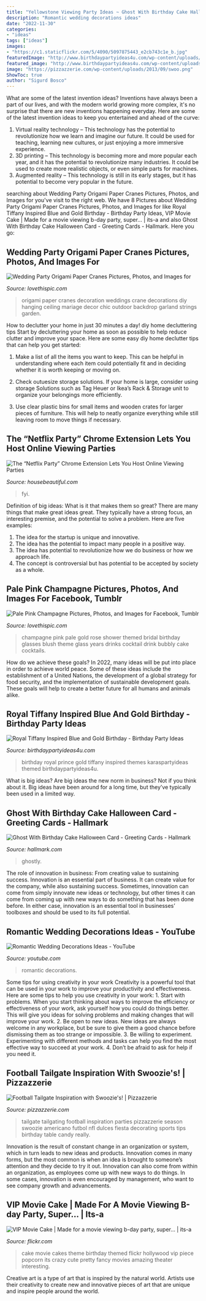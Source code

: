 ```yaml
---
title: "Yellowstone Viewing Party Ideas ~ Ghost With Birthday Cake Halloween Card"
description: "Romantic wedding decorations ideas"
date: "2022-11-30"
categories:
- "ideas"
tags: ["ideas"]
images:
- "https://c1.staticflickr.com/5/4090/5097875443_e2cb743c1e_b.jpg"
featuredImage: "http://www.birthdaypartyideas4u.com/wp-content/uploads/2017/07/Royal-Tiffany-Inspired-Blue-And-Gold-Birthday-Balloons-600x944.jpg"
featured_image: "http://www.birthdaypartyideas4u.com/wp-content/uploads/2017/07/Royal-Tiffany-Inspired-Blue-And-Gold-Birthday-Balloons-600x944.jpg"
image: "https://pizzazzerie.com/wp-content/uploads/2013/09/swoo.png"
ShowToc: true
author: "Sigurd Bosco"
---
```



What are some of the latest invention ideas?
Inventions have always been a part of our lives, and with the modern world growing more complex, it's no surprise that there are new inventions happening everyday. Here are some of the latest invention ideas to keep you entertained and ahead of the curve: 
1. Virtual reality technology – This technology has the potential to revolutionize how we learn and imagine our future. It could be used for teaching, learning new cultures, or just enjoying a more immersive experience. 
2. 3D printing – This technology is becoming more and more popular each year, and it has the potential to revolutionize many industries. It could be used to create more realistic objects, or even simple parts for machines. 
3. Augmented reality – This technology is still in its early stages, but it has potential to become very popular in the future.

	

		
searching about Wedding Party Origami Paper Cranes Pictures, Photos, and Images for you've visit to the right web. We have 8 Pictures about Wedding Party Origami Paper Cranes Pictures, Photos, and Images for like Royal Tiffany Inspired Blue and Gold Birthday - Birthday Party Ideas, VIP Movie Cake | Made for a movie viewing b-day party, super… | its-a and also Ghost With Birthday Cake Halloween Card - Greeting Cards - Hallmark. Here you go:
		
    
## Wedding Party Origami Paper Cranes Pictures, Photos, And Images For

<img loading=lazy src="http://www.lovethispic.com/uploaded_images/156316-Wedding-Party-Origami-Paper-Cranes.jpg" onerror="this.onerror=null;this.src='https://tse2.mm.bing.net/th?id=OIP.amKHpSfjfahbFvvlnfT5WwHaOh&amp;pid=15.1';" alt="Wedding Party Origami Paper Cranes Pictures, Photos, and Images for">

_Source: lovethispic.com_

>origami paper cranes decoration weddings crane decorations diy hanging ceiling mariage decor chic outdoor backdrop garland strings garden. 

	

How to declutter your home in just 30 minutes a day!
diy home decluttering tips
Start by decluttering your home as soon as possible to help reduce clutter and improve your space. Here are some easy diy home declutter tips that can help you get started:

1. Make a list of all the items you want to keep. This can be helpful in understanding where each item could potentially fit and in deciding whether it is worth keeping or moving on.

2. Check outuesize storage solutions. If your home is large, consider using storage Solutions such as Tag Heuer or Ikea’s Rack & Storage unit to organize your belongings more efficiently.

3. Use clear plastic bins for small items and wooden crates for larger pieces of furniture. This will help to neatly organize everything while still leaving room to move things if necessary. 


    
## The “Netflix Party” Chrome Extension Lets You Host Online Viewing Parties

<img loading=lazy src="https://hips.hearstapps.com/hmg-prod.s3.amazonaws.com/images/screen-shot-2020-03-18-at-12-44-58-pm-1584549909.png?crop=1.00xw:0.671xh;0,0&amp;resize=1200:*" onerror="this.onerror=null;this.src='https://tse3.mm.bing.net/th?id=OIP.HSp9dnOVBTf0A3ka0o-ZEwHaDu&amp;pid=15.1';" alt="The “Netflix Party” Chrome Extension Lets You Host Online Viewing Parties">

_Source: housebeautiful.com_

>fyi. 

	

Definition of big ideas: What is it that makes them so great?
There are many things that make great ideas great. They typically have a strong focus, an interesting premise, and the potential to solve a problem. Here are five examples:
1. The idea for the startup is unique and innovative.
2. The idea has the potential to impact many people in a positive way.
3. The idea has potential to revolutionize how we do business or how we approach life. 
4. The concept is controversial but has potential to be accepted by society as a whole. 

    
## Pale Pink Champagne Pictures, Photos, And Images For Facebook, Tumblr

<img loading=lazy src="http://www.lovethispic.com/uploaded_images/60468-Pale-Pink-Champagne.jpg" onerror="this.onerror=null;this.src='https://tse4.mm.bing.net/th?id=OIP.W9l2dmiJYDnPD-6DrdjMgwHaKg&amp;pid=15.1';" alt="Pale Pink Champagne Pictures, Photos, and Images for Facebook, Tumblr">

_Source: lovethispic.com_

>champagne pink pale gold rose shower themed bridal birthday glasses blush theme glass years drinks cocktail drink bubbly cake cocktails. 

	

How do we achieve these goals?
In 2022, many ideas will be put into place in order to achieve world peace. Some of these ideas include the establishment of a United Nations, the development of a global strategy for food security, and the implementation of sustainable development goals. These goals will help to create a better future for all humans and animals alike.

    
## Royal Tiffany Inspired Blue And Gold Birthday - Birthday Party Ideas

<img loading=lazy src="http://www.birthdaypartyideas4u.com/wp-content/uploads/2017/07/Royal-Tiffany-Inspired-Blue-And-Gold-Birthday-Balloons-600x944.jpg" onerror="this.onerror=null;this.src='https://tse4.mm.bing.net/th?id=OIP.HGpQuYcvUq83pkvRxo05LwHaLp&amp;pid=15.1';" alt="Royal Tiffany Inspired Blue and Gold Birthday - Birthday Party Ideas">

_Source: birthdaypartyideas4u.com_

>birthday royal prince gold tiffany inspired themes karaspartyideas themed birthdaypartyideas4u. 

	

What is big ideas?
Are big ideas the new norm in business? Not if you think about it. Big ideas have been around for a long time, but they’ve typically been used in a limited way.

    
## Ghost With Birthday Cake Halloween Card - Greeting Cards - Hallmark

<img loading=lazy src="https://www.hallmark.com/dw/image/v2/AALB_PRD/on/demandware.static/-/Sites-hallmark-master/default/dwfbf5b62f/images/finished-goods/Ghost-With-Birthday-Cake-Halloween-Card-root-299H1252_PV.1.H1252.jpg_Source_Image.jpg" onerror="this.onerror=null;this.src='https://tse1.mm.bing.net/th?id=OIP.VzJvJE2YfxptiIqimOqYbQHaKz&amp;pid=15.1';" alt="Ghost With Birthday Cake Halloween Card - Greeting Cards - Hallmark">

_Source: hallmark.com_

>ghostly. 

	

The role of innovation in business: From creating value to sustaining success.
Innovation is an essential part of business. It can create value for the company, while also sustaining success. Sometimes, innovation can come from simply innovate new ideas or technology, but other times it can come from coming up with new ways to do something that has been done before. In either case, innovation is an essential tool in businesses’ toolboxes and should be used to its full potential.

    
## Romantic Wedding Decorations Ideas - YouTube

<img loading=lazy src="https://i.ytimg.com/vi/hJt4D64a4tM/hqdefault.jpg" onerror="this.onerror=null;this.src='https://tse3.mm.bing.net/th?id=OIP.gxd7rSD02P2ttkeBqRnttAHaFj&amp;pid=15.1';" alt="Romantic Wedding Decorations Ideas - YouTube">

_Source: youtube.com_

>romantic decorations. 

	

Some tips for using creativity in your work
Creativity is a powerful tool that can be used in your work to improve your productivity and effectiveness. Here are some tips to help you use creativity in your work: 1. Start with problems. When you start thinking about ways to improve the efficiency or effectiveness of your work, ask yourself how you could do things better. This will give you ideas for solving problems and making changes that will improve your work. 2. Be open to new ideas. New ideas are always welcome in any workplace, but be sure to give them a good chance before dismissing them as too strange or impossible. 3. Be willing to experiment. Experimenting with different methods and tasks can help you find the most effective way to succeed at your work. 4. Don’t be afraid to ask for help if you need it.

    
## Football Tailgate Inspiration With Swoozie&#039;s! | Pizzazzerie

<img loading=lazy src="https://pizzazzerie.com/wp-content/uploads/2013/09/swoo.png" onerror="this.onerror=null;this.src='https://tse3.mm.bing.net/th?id=OIP.Af3ET7rqEuP8DkrcU6XEKAHaKX&amp;pid=15.1';" alt="Football Tailgate Inspiration with Swoozie&#039;s! | Pizzazzerie">

_Source: pizzazzerie.com_

>tailgate tailgating football inspiration parties pizzazzerie season swoozie americano futbol nfl dulces fiesta decorating sports tips birthday table candy really. 

	

Innovation is the result of constant change in an organization or system, which in turn leads to new ideas and products. Innovation comes in many forms, but the most common is when an idea is brought to someone’s attention and they decide to try it out. Innovation can also come from within an organization, as employees come up with new ways to do things. In some cases, innovation is even encouraged by management, who want to see company growth and advancements.

    
## VIP Movie Cake | Made For A Movie Viewing B-day Party, Super… | Its-a

<img loading=lazy src="https://c1.staticflickr.com/5/4090/5097875443_e2cb743c1e_b.jpg" onerror="this.onerror=null;this.src='https://tse2.mm.bing.net/th?id=OIP.u9ae1k-EAuCPVHWhiwzpmQHaKv&amp;pid=15.1';" alt="VIP Movie Cake | Made for a movie viewing b-day party, super… | its-a">

_Source: flickr.com_

>cake movie cakes theme birthday themed flickr hollywood vip piece popcorn its crazy cute pretty fancy movies amazing theater interesting. 

	

Creative art is a type of art that is inspired by the natural world. Artists use their creativity to create new and innovative pieces of art that are unique and inspire people around the world.

